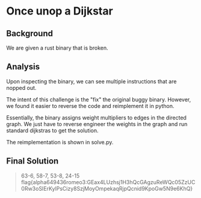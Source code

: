 # Once unop a Dijkstar

## Background

We are given a rust binary that is broken.

## Analysis

Upon inspecting the binary, we can see multiple instructions that are nopped out.

The intent of this challenge is the "fix" the original buggy binary. However, we found it easier to reverse the code and reimplement it in python.

Essentially, the binary assigns weight multipliers to edges in the directed graph. We just have to reverse engineer the weights in the graph and run standard dijkstras to get the solution.

The reimplementation is shown in solve.py.

## Final Solution

> 63-6, 58-7, 53-8, 24-15
> flag{alpha649436romeo3:GEax4LUzhsj1H3hQcGAgzuReWQc05ZzUC0Rw3oSIErKylPsCizy8SzjMoyOmpekaqRjpQcnid9KpoGw5N9e6KhQ}
